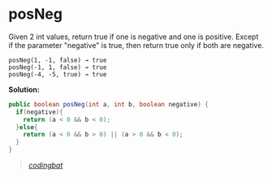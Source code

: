 # posNeg

Given 2 int values, return true if one is negative and one is positive. Except if the parameter "negative" is true, then return true only if both are negative.

```
posNeg(1, -1, false) → true
posNeg(-1, 1, false) → true
posNeg(-4, -5, true) → true
```

**Solution:**

```java
public boolean posNeg(int a, int b, boolean negative) {
  if(negative){
    return (a < 0 && b < 0);
  }else{
    return (a < 0 && b > 0) || (a > 0 && b < 0);
  }
}
```

> _[codingbat](http://codingbat.com/prob/p159227)_